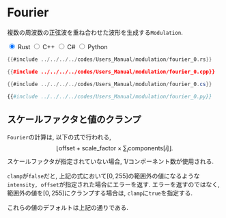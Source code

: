 # Fourier

複数の周波数の正弦波を重ね合わせた波形を生成する`Modulation`.

<div class="tabs">
<input id="rust_tab_api" type="radio" class="tab" name="tab_api" checked>
<label class="tab_item" n=4 for="rust_tab_api">Rust</label>
<input id="cpp_tab_api" type="radio" class="tab" name="tab_api">
<label class="tab_item" n=4 for="cpp_tab_api">C++</label>
<input id="cs_tab_api" type="radio" class="tab" name="tab_api">
<label class="tab_item" n=4 for="cs_tab_api">C#</label>
<input id="python_tab_api" type="radio" class="tab" name="tab_api">
<label class="tab_item" n=4 for="python_tab_api">Python</label>

```rust
{{#include ../../../../codes/Users_Manual/modulation/fourier_0.rs}}
```

```cpp
{{#include ../../../../codes/Users_Manual/modulation/fourier_0.cpp}}
```

```cs
{{#include ../../../../codes/Users_Manual/modulation/fourier_0.cs}}
```

```python
{{#include ../../../../codes/Users_Manual/modulation/fourier_0.py}}
```
</div>

## スケールファクタと値のクランプ

`Fourier`の計算は, 以下の式で行われる,
$$
    \left\lfloor\text{offset} + \text{scale\_factor} \times \sum_i \text{components}[i]\right\rfloor.
$$
スケールファクタが指定されていない場合, $1/\text{コンポーネント数}$が使用される.

`clamp`が`false`だと, 上記の式において$[0,255]$の範囲外の値になるような`intensity, offset`が指定された場合にエラーを返す.
エラーを返すのではなく, 範囲外の値を$[0,255]$にクランプする場合は, `clamp`に`true`を指定する.

これらの値のデフォルトは上記の通りである.